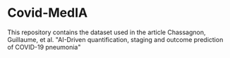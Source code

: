 # Covid-MedIA
This repository contains the dataset used in the article Chassagnon, Guillaume, et al.  "AI-Driven quantification, staging and outcome prediction of COVID-19 pneumonia" 
